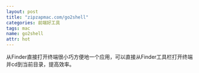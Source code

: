 ```yaml
---
layout: post
title: "zipzapmac.com/go2shell"
categories: 前端好工具
tags: mac
name: go2shell
attr: hot
---
```


从Finder直接打开终端很小巧方便地一个应用<!--break-->，可以直接从Finder工具栏打开终端并cd到当前目录，提高效率。

